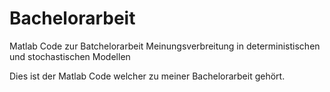 # Bachelorarbeit
Matlab Code zur Batchelorarbeit Meinungsverbreitung in deterministischen und stochastischen Modellen

Dies ist der Matlab Code welcher zu meiner Bachelorarbeit gehört.
